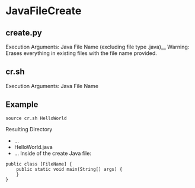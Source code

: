 # JavaFileCreate
## create.py
Execution Arguments: Java File Name (excluding file type .java)__
Warning: Erases everything in existing files with the file name provided.
## cr.sh
Execution Arguments: Java File Name

## Example
```
source cr.sh HelloWorld
```
Resulting Directory
- ...
- HelloWorld.java
- ...
Inside of the create Java file:
```
public class [FileName] {
	public static void main(String[] args) {
	}
}
```

